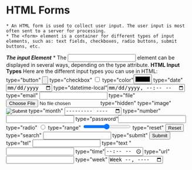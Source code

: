 # HTML Forms

    * An HTML form is used to collect user input. The user input is most often sent to a server for processing.
    * The <form> element is a container for different types of input elements, such as: text fields, checkboxes, radio buttons, submit buttons, etc.

 _**The input Element**_
    * The <input> element can be displayed in several ways, depending on the type attribute.
**HTML Input Types**
    Here are the different input types you can use in HTML:
    type="button" <input type="button">
    type="checkbox" <input type="checkbox">
    type="color"<input type="color">
    type="date"<input type="date">
    type="datetime-local"<input type="datetime-local">
    type="email" <input type="email">
    type="file" <input type="file">
    type="hidden"<input type="hidden">
    type="image" <input type="image">
    type="month" <input type="month">
    type="number"<input type="number">
    type="password"<input type="password">
    type="radio" <input type="radio">
    type="range" <input type="range">
    type="reset" <input type="reset">
    type="search" <input type="search">
    type="submit" <input type="submit">
    type="tel" <input type="tel">
    type="text "<input type="text">
    type="time"<input type="time">
    type="url" <input type="url">
    type="week" <input type="week">